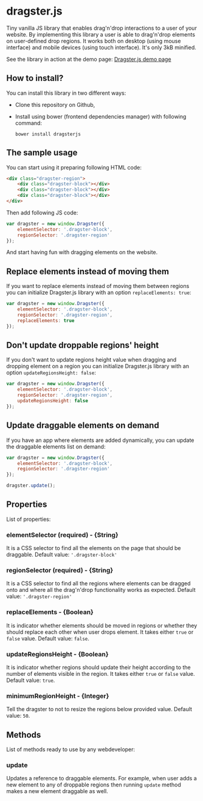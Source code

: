 # dragster.js

Tiny vanilla JS library that enables drag'n'drop interactions to a user of your website.
By implementing this library a user is able to drag'n'drop elements on user-defined drop regions.
It works both on desktop (using mouse interface) and mobile devices (using touch interface).
It's only 3kB minified.

See the library in action at the demo page: [Dragster.js demo page](http://sunpietro.github.io/dragster/)

## How to install?
You can install this library in two different ways:
* Clone this repository on Github,
* Install using bower (frontend dependencies manager) with following command:

    `bower install dragsterjs`

## The sample usage
You can start using it preparing following HTML code:

```html
<div class="dragster-region">
    <div class="dragster-block"></div>
    <div class="dragster-block"></div>
    <div class="dragster-block"></div>
</div>
```

Then add following JS code:

```javascript
var dragster = new window.Dragster({
    elementSelector: '.dragster-block',
    regionSelector: '.dragster-region'
});
```

And start having fun with dragging elements on the website.

## Replace elements instead of moving them
If you want to replace elements instead of moving them between regions you can initialize Dragster.js library with an option `replaceElements: true`:

```javascript
var dragster = new window.Dragster({
    elementSelector: '.dragster-block',
    regionSelector: '.dragster-region',
    replaceElements: true
});
```

## Don't update droppable regions' height
If you don't want to update regions height value when dragging and dropping element on a region you can initialize Dragster.js library with an option `updateRegionsHeight: false`:

```javascript
var dragster = new window.Dragster({
    elementSelector: '.dragster-block',
    regionSelector: '.dragster-region',
    updateRegionsHeight: false
});
```

## Update draggable elements on demand
If you have an app where elements are added dynamically, you can update the draggable elements list on demand:

```javascript
var dragster = new window.Dragster({
    elementSelector: '.dragster-block',
    regionSelector: '.dragster-region'
});

dragster.update();
```

## Properties
List of properties:
### elementSelector (required) - {String}
It is a CSS selector to find all the elements on the page that should be draggable. Default value: `'.dragster-block'`
### regionSelector (required) - {String}
It is a CSS selector to find all the regions where elements can be dragged onto and where all the drag'n'drop functionality works as expected.
Default value: `'.dragster-region'`
### replaceElements - {Boolean}
It is indicator whether elements should be moved in regions or whether they should replace each other when user drops element.
It takes either `true` or `false` value. Default value: `false`.
### updateRegionsHeight - {Boolean}
It is indicator whether regions should update their height according to the number of elements visible in the region.
It takes either `true` or `false` value. Default value: `true`.
### minimumRegionHeight - {Integer}
Tell the dragster to not to resize the regions below provided value. Default value: `50`.

## Methods
List of methods ready to use by any webdeveloper:
### update
Updates a reference to draggable elements. For example, when user adds a new element to any of droppable regions then running `update` method makes a new element draggable as well.
